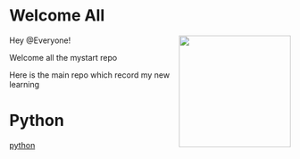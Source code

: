 # Welcome All
 
<img src="https://octodex.github.com/images/Professortocat_v2.png" align="right" height="200px" />

Hey @Everyone!

Welcome all the mystart repo 

Here is the main repo which record my new learning 
# Python

[python]("https://github.com/Gokulpranith/mystart.git/python")
